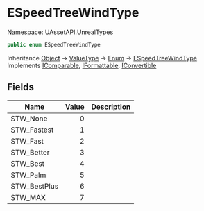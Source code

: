 # ESpeedTreeWindType

Namespace: UAssetAPI.UnrealTypes

```csharp
public enum ESpeedTreeWindType
```

Inheritance [Object](https://docs.microsoft.com/en-us/dotnet/api/system.object) → [ValueType](https://docs.microsoft.com/en-us/dotnet/api/system.valuetype) → [Enum](https://docs.microsoft.com/en-us/dotnet/api/system.enum) → [ESpeedTreeWindType](./uassetapi.unrealtypes.espeedtreewindtype.md)<br>
Implements [IComparable](https://docs.microsoft.com/en-us/dotnet/api/system.icomparable), [IFormattable](https://docs.microsoft.com/en-us/dotnet/api/system.iformattable), [IConvertible](https://docs.microsoft.com/en-us/dotnet/api/system.iconvertible)

## Fields

| Name | Value | Description |
| --- | --: | --- |
| STW_None | 0 |  |
| STW_Fastest | 1 |  |
| STW_Fast | 2 |  |
| STW_Better | 3 |  |
| STW_Best | 4 |  |
| STW_Palm | 5 |  |
| STW_BestPlus | 6 |  |
| STW_MAX | 7 |  |
